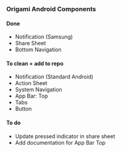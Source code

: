 ### Origami Android Components

#### Done
- Notification (Samsung)
- Share Sheet
- Bottom Navigation

#### To clean + add to repo
- Notification (Standard Android)
- Action Sheet
- System Navigation
- App Bar: Top
- Tabs
- Button

#### To do
- Update pressed indicator in share sheet
- Add documentation for App Bar Top

